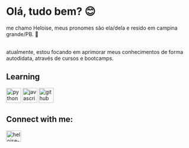 <h1>Olá, tudo bem? 😊</h1>

<p>me chamo Heloise, meus pronomes são ela/dela e resido em campina grande/PB. 📍

<br>atualmente, estou focando em aprimorar meus conhecimentos de forma autodidata, através de cursos e bootcamps.
​

## Learning
<img src="https://cdn.icon-icons.com/icons2/112/PNG/512/python_18894.png" alt="python" width="40" height="40" style="max-width:100%;"></img>
<img src="https://cdn.icon-icons.com/icons2/2108/PNG/512/javascript_icon_130900.png" alt="javascript" width="40" height="40" style="max-width:100%;"></img>
<img src="https://cdn.icon-icons.com/icons2/936/PNG/512/github-logo_icon-icons.com_73546.png" alt="github" width="40" height="40" style="max-width:100%;"></img>
  

## Connect with me:
<a href="https://www.linkedin.com/in/heloise-pontes-de-macedo-8339a5133/" target="_blank">
<img align="center" alt="heloise-linkedin" height="30" width="40" src="https://upload.wikimedia.org/wikipedia/commons/thumb/8/81/LinkedIn_icon.svg/2048px-LinkedIn_icon.svg.png" style="max-width:100%;">
